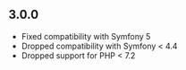 3.0.0
-----

* Fixed compatibility with Symfony 5
* Dropped compatibility with Symfony < 4.4
* Dropped support for PHP < 7.2
